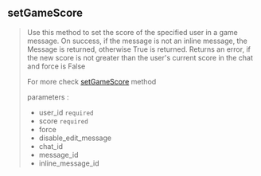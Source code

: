 ## setGameScore

> Use this method to set the score of the specified user in a game message. On success, if the message is not an inline message, the Message is returned, otherwise True is returned. Returns an error, if the new score is not greater than the user's current score in the chat and force is False
>
> For more check [setGameScore](https://core.telegram.org/bots/api#setgamescore) method
>
> parameters :
>
> - user_id `required`
> - score `required`
> - force
> - disable_edit_message
> - chat_id
> - message_id
> - inline_message_id
